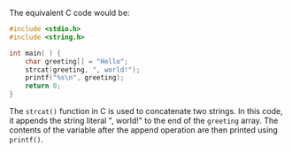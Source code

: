 The equivalent C code would be:

```c
#include <stdio.h>
#include <string.h>

int main( ) {
    char greeting[] = "Hello";
    strcat(greeting, ", world!");
    printf("%s\n", greeting);
    return 0;
}
```

The `strcat()` function in C is used to concatenate two strings. In this code, it appends the string literal ", world!" to the end of the `greeting` array. The contents of the variable after the append operation are then printed using `printf()`.
